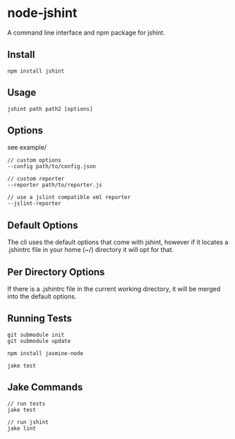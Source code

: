 # node-jshint

A command line interface and npm package for jshint.

## Install

    npm install jshint

## Usage

    jshint path path2 [options]

## Options

see example/

    // custom options
    --config path/to/config.json

    // custom reporter
    --reporter path/to/reporter.js

    // use a jslint compatible xml reporter
    --jslint-reporter

## Default Options

The cli uses the default options that come with jshint, however if it locates a .jshintrc file in your home (~/) directory it will opt for that.

## Per Directory Options

If there is a .jshintrc file in the current working directory, it will be merged into the default options.

## Running Tests

    git submodule init
    git submodule update

    npm install jasmine-node

    jake test

## Jake Commands

    // run tests
    jake test

    // run jshint
    jake lint
